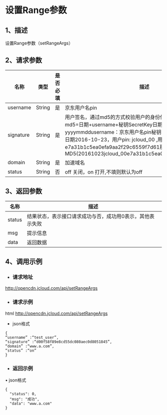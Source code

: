 # **设置Range参数**

## **1、描述**

设置Range参数（setRangeArgs）

## **2、请求参数**

| **名称**  | **类型** | **是否必填** | **描述**                                                     |
| --------- | -------- | ------------ | ------------------------------------------------------------ |
| username  | String   | 是           | 京东用户名pin                                                |
| signature | String   | 是           | 用户签名，通过md5的方式校验用户的身份信息，保障信息安全。  md5=日期+username+秘钥SecretKey日期：格式为 yyyymmddusername：京东用户名pin秘钥：双方约定示例：比如当前日期2016-10-23，用户pin: jcloud_00 ,用户秘钥SecretKey   ：e7a31b1c5ea0efa9aa2f29c6559f7d61那签名为MD5(20161023jcloud_00e7a31b1c5ea0efa9aa2f29c6559f7d61) |
| domain    | String   | 是           | 加速域名                                                     |
| status    | String   | 否           | off 关闭，on 打开,不填则默认为off                            |

## 

## **3、返回参数**

| **名称** | **描述**                                                  |
| -------- | --------------------------------------------------------- |
| status   | 结果状态，表示接口请求成功与否，成功用0表示，其他表示失败 |
| msg      | 提示信息                                                  |
| data     | 返回数据                                                  |

## 

## **4、调用示例**

- ### **请求地址**

http://opencdn.jcloud.com/api/setRangeArgs

- ### **请求示例**

html http://opencdn.jcloud.com/api/setRangeArgs

 * json格式

```
{
“username” :“test_user”, 
“signature” :“d00f58f89e8cd55dc080aec0d8051845”, 
“domain” :“www.a.com”, 
“status” :“on”
}
```

- ###  **返回示例**

•        json格式

```
{
  "status": 0,
  "msg": "成功",
  "data": "www.a.com"
}
```